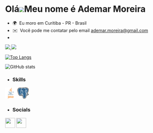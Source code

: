 Olá![](https://user-images.githubusercontent.com/18350557/176309783-0785949b-9127-417c-8b55-ab5a4333674e.gif)Meu nome é Ademar Moreira
============================================================================================================================================

*   🌍  Eu moro em Curitiba - PR - Brasil
*   ✉️  Você pode me contatar pelo email [ademar.moreira@gmail.com](mailto:ademar.moreira@gmail.com)
*   

<div>
<a href="https://github.com/ademar-moreira">
<img height="150em" src="https://github-readme-stats.vercel.app/api/top-langs/?username=ademar-moreira&layout=compact&langs_count=7&theme=dracula"/>
<img height="150em" src="https://github-readme-stats.vercel.app/api?username=ademar-moreira&show_icons=true&theme=dracula&include_all_commits=true&count_private=true"/>

[![Top Langs](https://github-readme-stats.vercel.app/api/top-langs/?username=ademar-moreira)](https://github.com/ademar-moreira/github-readme-stats)

![GitHub stats](https://github-readme-stats.vercel.app/api?username=ademar-moreira&show_icons=true)
</div>

*   ### Skills 
<p align="left">
<a href="https://developer.mozilla.org/en-US/docs/Web/Java" target="_blank" rel="noreferrer"><img src="https://raw.githubusercontent.com/github/explore/80688e429a7d4ef2fca1e82350fe8e3517d3494d/topics/java/java.png" width="36" height="36" alt="JavaScript" /></a>
<a href="https://developer.mozilla.org/en-US/docs/Glossary/HTML5" target="_blank" rel="noreferrer"><img src="https://raw.githubusercontent.com/github/explore/80688e429a7d4ef2fca1e82350fe8e3517d3494d/topics/postgresql/postgresql.png" width="36" height="36" alt="HTML5" /></a>
</p>

 *   ### Socials
<p align="left">
<a href="https://www.github.com/ademar-moreira" target="_blank" rel="noreferrer"><img
src="https://raw.githubusercontent.com/danielcranney/readme-generator/main/public/icons/socials/github.svg" width="32" height="32" /></a>
<a href="https://www.linkedin.com/in/ademar-moreira/" target="_blank" rel="noreferrer"><img
src="https://raw.githubusercontent.com/danielcranney/readme-generator/main/public/icons/socials/linkedin.svg" width="32" height="32" /></a>
</p>
